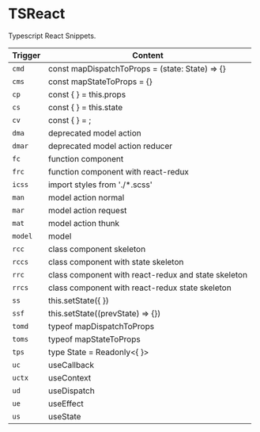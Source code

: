 # TSReact

Typescript React Snippets.

| Trigger | Content |
| ------- | ------- |
| `cmd`   | const mapDispatchToProps = (state: State) => {} |
| `cms`   | const mapStateToProps = {} |
| `cp`    | const {  } = this.props |
| `cs`    | const {  } = this.state |
| `cv`    | const {  } = ; |
| `dma`    | deprecated model action |
| `dmar`   | deprecated model action reducer |
| `fc`    | function component |
| `frc`   | function component with react-redux |
| `icss`  | import styles from './*.scss' |
| `man`   | model action normal |
| `mar`   | model action request |
| `mat`   | model action thunk |
| `model` | model |
| `rcc`   | class component skeleton |
| `rccs`  | class component with state skeleton |
| `rrc`   | class component with react-redux and state skeleton |
| `rrcs`  | class component with react-redux state skeleton |
| `ss`    | this.setState({  }) |
| `ssf`   | this.setState((prevState) => {}) |
| `tomd`  | typeof mapDispatchToProps |
| `toms`  | typeof mapStateToProps |
| `tps`   | type State = Readonly<{ }> |
| `uc`    | useCallback |
| `uctx`  | useContext |
| `ud`    | useDispatch |
| `ue`    | useEffect |
| `us`    | useState |
